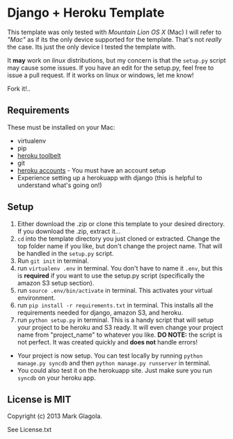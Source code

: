 # Django + Heroku Template
This template was only tested with *Mountain Lion OS X* (Mac)
I will refer to *"Mac"* as if its the only device supported for the template.  That's not *really* the case.  Its just the only device I tested the template with.

It **may** work on *linux* distributions, but my concern is that the `setup.py` script may cause some issues.  If you have an edit for the setup.py, feel free to issue a pull request.  If it works on linux or windows, let me know!

Fork it!..

## Requirements
These must be installed on your Mac:
- virtualenv
- pip
- [heroku toolbelt](https://toolbelt.heroku.com/)
- git
- [heroku accounts](https://github.com/ddollar/heroku-accounts.git) - You must have an account setup
- Experience setting up a herokuapp with django (this is helpful to understand what's going on!)

## Setup
1. Either download the .zip or clone this template to your desired directory.  If you download the .zip, extract it…
2. `cd` into the template directory you just cloned or extracted.  Change the top folder name if you like, but don't change the project name.  That will be handled in the `setup.py` script.
3. Run `git init` in terminal.
4. run `virtualenv .env` in terminal. You don't have to name it `.env`, but this is **required** if you want to use the setup.py script (specifically the amazon S3 setup section).
5. run `source .env/bin/activate` in terminal.  This activates your virtual environment.
6. run `pip install -r requirements.txt` in terminal.  This installs all the requirements needed for django, amazon S3, and heroku.
7. run `python setup.py` in terminal. This is a handy script that will setup your project to be heroku and S3 ready.  It will even change your project name from "project_name" to whatever you like.  **DO NOTE:** the script is not perfect.  It was created quickly and **does not** handle errors!

- Your project is now setup.  You can test locally by running `python manage.py syncdb` and then `python manage.py runserver` in terminal.
- You could also test it on the herokuapp site.  Just make sure you run `syncdb` on your heroku app.

## License is MIT
Copyright (c) 2013 Mark Glagola.

See License.txt
